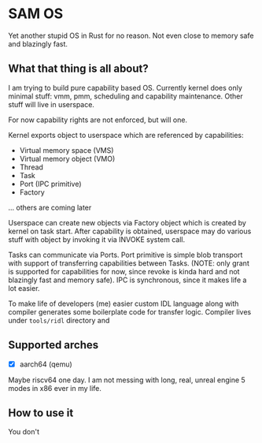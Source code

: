 # SAM OS

Yet another stupid OS in Rust for no reason. Not even close to memory safe and blazingly fast.

## What that thing is all about?

I am trying to build pure capability based OS. Currently kernel does only minimal stuff: vmm, pmm, scheduling and capability maintenance.
Other stuff will live in userspace.

For now capability rights are not enforced, but will one.

Kernel exports object to userspace which are referenced by capabilities:
 - Virtual memory space (VMS)
 - Virtual memory object (VMO)
 - Thread
 - Task
 - Port (IPC primitive)
 - Factory

 ... others are coming later

Userspace can create new objects via Factory object which is created by kernel on task start. After capability is obtained, userspace may do various stuff with object by invoking it via INVOKE system call.

Tasks can communicate via Ports. Port primitive is simple blob transport with support of transferring capabilities between Tasks. (NOTE: only grant is supported for capabilities for now, since revoke is kinda hard and not blazingly fast and memory safe). IPC is synchronous, since it makes life a lot easier.

To make life of developers (me) easier custom IDL language along with compiler generates some boilerplate code for transfer logic. Compiler lives under `tools/ridl` directory and

## Supported arches
 - [x] aarch64 (qemu)

Maybe riscv64 one day. I am not messing with long, real, unreal engine 5 modes in x86 ever in my life.

## How to use it

You don't
